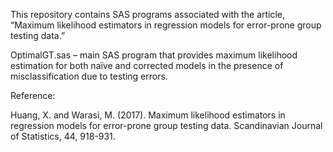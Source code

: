 This repository contains SAS programs associated with the article, “Maximum likelihood estimators in regression models for error-prone group testing data.”

OptimalGT.sas – main SAS program that provides maximum likelihood estimation for both naïve and corrected models in the presence of misclassification due to testing errors.

Reference:

Huang, X. and Warasi, M. (2017). Maximum likelihood estimators in regression models for error-prone group testing data. Scandinavian Journal of Statistics, 44, 918-931.
